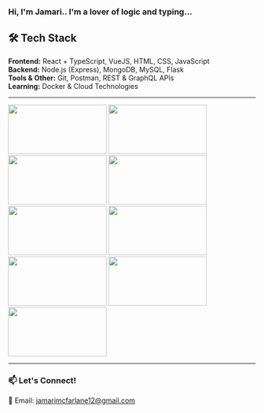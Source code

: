 <h3>Hi, I'm Jamari.. I'm a lover of logic and typing...</h3>  

## 🛠 Tech Stack  
**Frontend:** React + TypeScript, VueJS, HTML, CSS, JavaScript  
**Backend:** Node.js (Express), MongoDB, MySQL, Flask  
**Tools & Other:** Git, Postman, REST & GraphQL APIs  
**Learning:** Docker & Cloud Technologies  

---

<img src="https://github.com/user-attachments/assets/24496101-4be9-4552-b764-dc73d963f02a" width="200" height="100">
<img src="https://github.com/user-attachments/assets/8c22554b-a833-461a-bb4f-8f41add0b42c" width="200" height="100">
<img src="https://github.com/user-attachments/assets/652de196-f445-43f7-9350-24799d8dbb2c" width="200" height="100">
<img src="https://github.com/user-attachments/assets/05f794e1-f225-4cd2-82b0-4070d7fd60ca" width="200" height="100">
<img src="https://github.com/user-attachments/assets/b1ea0f0a-78c5-4d45-b744-1cc94852a74b" width="200" height="100">
<img src="https://github.com/user-attachments/assets/d7fc86ff-3424-4ea1-8faa-dd38c8b97257" width="200" height="100">
<img src="https://github.com/user-attachments/assets/f5dace10-d894-4c0a-80ed-9753e67a9d0f" width="200" height="100">
<img src="https://github.com/user-attachments/assets/2214f70f-8b6c-4835-9dfa-e8202c9c52f8" width="200" height="100">
<img src="https://github.com/user-attachments/assets/e7484d76-ec98-46d6-b428-9af6d860c151" width="200" height="100">

---

### 📫 **Let's Connect!**  
📧 Email: jamarimcfarlane12@gmail.com  

